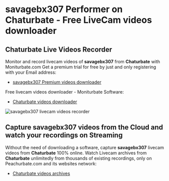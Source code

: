 # savagebx307 Performer on Chaturbate - Free LiveCam videos downloader

## Chaturbate Live Videos Recorder

Monitor and record livecam videos of **savagebx307** from **Chaturbate** with Moniturbate.com
Get a premium trial for free by just and only registering with your Email address:
* [savagebx307 Premium videos downloader](https://moniturbate.com/request-demo-licence-key.html)

Free livecam videos downloader - Moniturbate Software:
* [Chaturbate videos downloader](https://moniturbate.com/moniturbate-download-software.html)

![savagebx307 livecam videos recorder](https://peachurnet.com/templates/moniturbate-software.png)


## Capture savagebx307 videos from the Cloud and watch your recordings on Streaming

Without the need of downloading a software, capture **savagebx307** livecam videos from **Chaturbate** 100% online.
Watch Livecam archives from **Chaturbate** unlimitedly from thousands of existing recordings, only on Peachurbate.com and its websites network:
* [Chaturbate videos archives](https://peachurnet.com/)